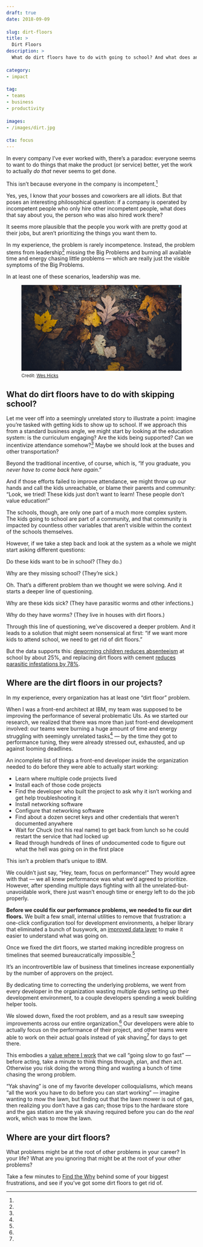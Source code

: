 ```yaml
---
draft: true
date: 2018-09-09

slug: dirt-floors
title: >
  Dirt Floors
description: >
  What do dirt floors have to do with going to school? And what does any of that have to do with working more effectively?

category:
- impact

tag:
- teams
- business
- productivity

images:
- /images/dirt.jpg

cta: focus
---
```


In every company I’ve ever worked with, there’s a paradox: everyone seems to want to do things that make the product (or service) better, yet the work to actually _do that_ never seems to get done.

This isn’t because everyone in the company is incompetent.[^incompetent]

[^incompetent]:
  Yes, yes, I know that _your_ bosses and coworkers are all idiots. But that poses an interesting philosophical question: if a company is operated by incompetent people who only hire other incompetent people, what does that say about you, the person who was also hired work there?

  It seems more plausible that the people you work with are pretty good at their jobs, but aren’t prioritizing the things you want them to.

In my experience, the problem is rarely incompetence. Instead, the problem stems from leadership[^me] missing the Big Problems and burning all available time and energy chasing little problems — which are really just the visible symptoms of the Big Problems.

[^me]:
  In at least one of these scenarios, leadership was me.

<figure class="figure figure--center">
  <img src="./images/dirt.jpg" alt="Leaves on dirt." />
  <figcaption class="figure__caption">
    <small class="figure__attribution">
      Credit: 
      <a class="figure__attribution-link" 
         href="https://unsplash.com/photos/LPEWE3RmFp0">
        Wes Hicks
      </a>
    </small>
  </figcaption>
</figure>

## What do dirt floors have to do with skipping school?

Let me veer off into a seemingly unrelated story to illustrate a point: imagine you’re tasked with getting kids to show up to school. If we approach this from a standard business angle, we might start by looking at the education system: is the curriculum engaging? Are the kids being supported? Can we incentivize attendance somehow?[^leave] Maybe we should look at the buses and other transportation?

[^leave]:
  Beyond the traditional incentive, of course, which is, “If you graduate, you _never have to come back here again_.”

And if those efforts failed to improve attendance, we might throw up our hands and call the kids unreachable, or blame their parents and community: “Look, we tried! These kids just don’t want to learn! These people don’t value education!”

The schools, though, are only one part of a much more complex system. The kids going to school are part of a community, and that community is impacted by countless other variables that aren’t visible within the context of the schools themselves.

However, if we take a step back and look at the system as a whole we might start asking different questions:

Do these kids want to be in school? (They do.)

Why are they missing school? (They’re sick.)

Oh. That’s a different problem than we thought we were solving. And it starts a deeper line of questioning.

Why are these kids sick? (They have parasitic worms and other infections.)

Why do they have worms? (They live in houses with dirt floors.)

Through this line of questioning, we’ve discovered a deeper problem. And it leads to a solution that might seem nonsensical at first: “if we want more kids to attend school, we need to get rid of dirt floors.”

But the data supports this: [deworming children reduces absenteeism](http://emiguel.econ.berkeley.edu/research/worms-identifying-impacts-on-education-and-health-in-the-presence-of-treatment-externalities) at school by about 25%, and replacing dirt floors with cement [reduces parasitic infestations by 78%](https://openknowledge.worldbank.org/bitstream/handle/10986/7295/wps421401update1.pdf?sequence=1).

## Where are the dirt floors in our projects?

In my experience, every organization has at least one “dirt floor” problem.

When I was a front-end architect at IBM, my team was supposed to be improving the performance of several problematic UIs. As we started our research, we realized that there was more than just front-end development involved: our teams were burning a huge amount of time and energy struggling with seemingly unrelated tasks[^yak-shaving] — by the time they got to performance tuning, they were already stressed out, exhausted, and up against looming deadlines.

[^yak-shaving]:
  An incomplete list of things a front-end developer inside the organization needed to do before they were able to actually start working:

  - Learn where multiple code projects lived
  - Install each of those code projects
  - Find the developer who built the project to ask why it isn’t working and get help troubleshooting it
  - Install networking software
  - Configure that networking software
  - Find about a dozen secret keys and other credentials that weren’t documented anywhere
  - Wait for Chuck (not his real name) to get back from lunch so he could restart the service that had locked up
  - Read through hundreds of lines of undocumented code to figure out what the hell was going on in the first place

  This isn’t a problem that’s unique to IBM.

We couldn’t just say, “Hey, team, focus on performance!” They would agree with that — we all knew performance was what we’d agreed to prioritize. However, after spending multiple days fighting with all the unrelated-but-unavoidable work, there just wasn’t enough time or energy left to do the job properly.

**Before we could fix our performance problems, we needed to fix our dirt floors.** We built a few small, internal utilities to remove that frustration: a one-click configuration tool for development environments, a helper library that eliminated a bunch of busywork, an [improved data layer](https://youtu.be/T3FbZsYXi50) to make it easier to understand what was going on.

Once we fixed the dirt floors, we started making incredible progress on timelines that seemed bureaucratically impossible.[^physics]

[^physics]:
  It’s an incontrovertible law of business that timelines increase exponentially by the number of approvers on the project.

By dedicating time to correcting the underlying problems, we went from every developer in the organization wasting multiple days setting up their development environment, to a couple developers spending a week building helper tools.

We slowed down, fixed the root problem, and as a result saw sweeping improvements across our entire organization.[^gstgf] Our developers were able to actually focus on the performance of their project, and other teams were able to work on their actual goals instead of yak shaving[^yak] for days to get there.

[^gstgf]:
  This embodies a [value where I work](https://next.gatsbyjs.org/blog/2018-09-07-gatsby-values/) that we call “going slow to go fast” — before acting, take a minute to think things through, plan, and _then_ act. Otherwise you risk doing the wrong thing and wasting a bunch of time chasing the wrong problem.

[^yak]:
  “Yak shaving” is one of my favorite developer colloquialisms, which means “all the work you have to do before you can start working” — imagine wanting to mow the lawn, but finding out that the lawn mower is out of gas, then realizing you don’t have a gas can; those trips to the hardware store and the gas station are the yak shaving required before you can do the _real_ work, which was to mow the lawn.

## Where are your dirt floors?

What problems might be at the root of other problems in your career? In your life? What are you ignoring that might be at the root of your other problems?

Take a few minutes to [Find the Why](/find-the-why/) behind some of your biggest frustrations, and see if you’ve got some dirt floors to get rid of.

